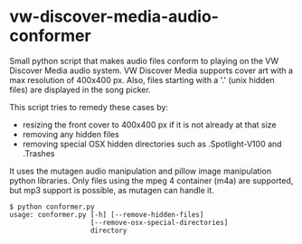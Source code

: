 vw-discover-media-audio-conformer
=================================

Small python script that makes audio files conform to playing on the VW Discover Media audio system.
VW Discover Media supports cover art with a max resolution of 400x400 px.
Also, files starting with a '.' (unix hidden files) are displayed in the song picker.

This script tries to remedy these cases by:
* resizing the front cover to 400x400 px if it is not already at that size
* removing any hidden files
* removing special OSX hidden directories such as .Spotlight-V100 and .Trashes

It uses the mutagen audio manipulation and pillow image manipulation python libraries.
Only files using the mpeg 4 container (m4a) are supported, but mp3 support is possible, as mutagen can handle it.

    $ python conformer.py 
    usage: conformer.py [-h] [--remove-hidden-files]
                        [--remove-osx-special-directories]
                        directory